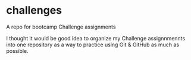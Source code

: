 # challenges
A repo for bootcamp Challenge assignments

I thought it would be good idea to organize my Challenge assignnmennts into one repository as a way to practice using Git &  GitHub as much as possible.
